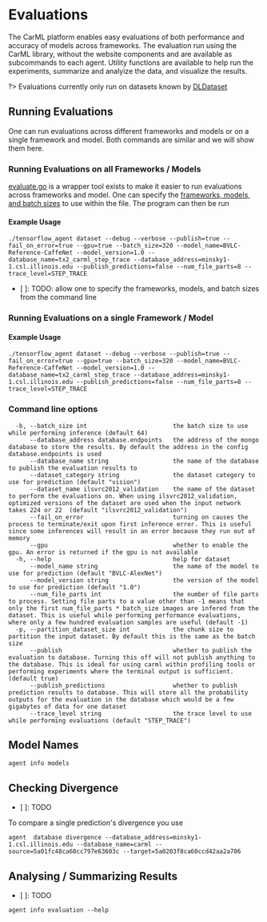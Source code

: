 # Evaluations

The CarML platform enables easy evaluations of both performance and accuracy of models across frameworks.
The evaluation run using the CarML library, without the website components and are available as subcommands to each agent.
Utility functions are available to help run the experiments, summarize and analyize the data, and visualize the results.


?> Evaluations currently only run on datasets known by [DLDataset](https://github.com/rai-project/dldataset)

## Running Evaluations

One can run evaluations across different frameworks and models or on a single framework and model.
Both commands are similar and we will show them here.

### Running Evaluations on all Frameworks / Models

[evaluate.go](https://github.com/rai-project/dlframework/blob/master/framework/cmd/server/evaluate.go) is a wrapper tool exists to make it easier to run evaluations across frameworks and model.
One can specify the [frameworks, models, and batch sizes](https://github.com/rai-project/dlframework/blob/master/framework/cmd/server/evaluate.go#L31-L72) to use within the file.
The program can then be run


#### Example Usage

```{sh}
./tensorflow_agent dataset --debug --verbose --publish=true --fail_on_error=true --gpu=true --batch_size=320 --model_name=BVLC-Reference-CaffeNet --model_version=1.0 --database_name=tx2_carml_step_trace --database_address=minsky1-1.csl.illinois.edu --publish_predictions=false --num_file_parts=8 --trace_level=STEP_TRACE
```

- [ ]: TODO: allow one to specify the frameworks, models, and batch sizes from the command line


### Running Evaluations on a single Framework / Model

#### Example Usage

```{sh}
./tensorflow_agent dataset --debug --verbose --publish=true --fail_on_error=true --gpu=true --batch_size=320 --model_name=BVLC-Reference-CaffeNet --model_version=1.0 --database_name=tx2_carml_step_trace --database_address=minsky1-1.csl.illinois.edu --publish_predictions=false --num_file_parts=8 --trace_level=STEP_TRACE
```


### Command line options


```
  -b, --batch_size int                        the batch size to use while performing inference (default 64)
      --database_address database.endpoints   the address of the mongo database to store the results. By default the address in the config database.endpoints is used
      --database_name string                  the name of the database to publish the evaluation results to
      --dataset_category string               the dataset category to use for prediction (default "vision")
      --dataset_name ilsvrc2012_validation    the name of the dataset to perform the evaluations on. When using ilsvrc2012_validation, optimized versions of the dataset are used when the input network takes 224 or 22  (default "ilsvrc2012_validation")
      --fail_on_error                         turning on causes the process to terminate/exit upon first inference error. This is useful since some inferences will result in an error because they run out of memory
      --gpu                                   whether to enable the gpu. An error is returned if the gpu is not available
  -h, --help                                  help for dataset
      --model_name string                     the name of the model to use for prediction (default "BVLC-AlexNet")
      --model_version string                  the version of the model to use for prediction (default "1.0")
      --num_file_parts int                    the number of file parts to process. Setting file parts to a value other than -1 means that only the first num_file_parts * batch_size images are infered from the dataset. This is useful while performing performance evaluations, where only a few hundred evaluation samples are useful (default -1)
  -p, --partition_dataset_size int            the chunk size to partition the input dataset. By default this is the same as the batch size
      --publish                               whether to publish the evaluation to database. Turning this off will not publish anything to the database. This is ideal for using carml within profiling tools or performing experiments where the terminal output is sufficient. (default true)
      --publish_predictions                   whether to publish prediction results to database. This will store all the probability outputs for the evaluation in the database which would be a few gigabytes of data for one dataset
      --trace_level string                    the trace level to use while performing evaluations (default "STEP_TRACE")
```

## Model Names

```
agent info models
```


## Checking Divergence



- [ ]: TODO 

To compare a single prediction's divergence you use

```
agent  database divergence --database_address=minsky1-1.csl.illinois.edu --database_name=carml --source=5a01fc48ca60cc797e63603c --target=5a0203f8ca60ccd42aa2a706
```



## Analysing / Summarizing Results


- [ ]: TODO

```
agent info evaluation --help
```
